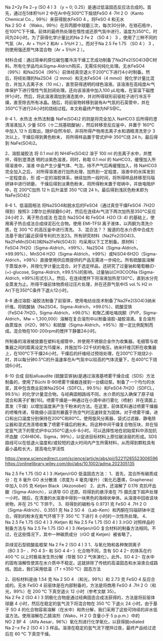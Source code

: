 Na 2+2y Fe 2−y (SO 4 ) 3 （y = 0; 0.25）是通过低温固态反应法合成的。首先，通过在5体积％H 2 中在Ar中在300℃下煅烧FeSO 4 ·7H 2 O（Kanto Chemical Co.，99％）来获得脱水FeSO 4 。将FeSO 4 和无水Na 2 SO 4 （Wako，99％）在异丙醇中球磨三次，每次30分钟，在锆石瓶中，在100℃下干燥。前体的最终热处理在惰性或还原气氛中进行，温度为350℃，时间为24小时。为了获得化学计量比的Na 2 Fe 2 （SO 4 ） 3 ，使用了三种不同的气氛（Ar，Ar + 1％H 2 和Ar + 5％H 2 ）。而对于Na 2.5 Fe 1.75 （SO 4 ） 3 ，则使用强还原气体混合物（Ar + 5％H 2 ）。

材料合成：通过简单的原位碳包覆冷冻干燥工艺成功制备了Na2Fe2(SO4)3@C材料。所有化学品均从Sigma-Aldrich购买，无需任何纯化处理。无水FeSO4（99%）和Na2SO4（99%）前体经真空退火于200°C下进行4小时制备。然后，将经处理的Na2SO4（2 mmol）和无水FeSO4（4 mmol）按化学计量比混合，并加入去离子水（10 mL），直至获得透明的绿色溶液。该溶液在高纯度Ar气体保护下进行惰性气氛封闭处理。还向该溶液中加入100 μL吡咯，在室温下磁搅拌1小时。然后，将此溶液滴加到液态氮中，并对所得球形前驱粒子进行冷冻干燥，直至除去所有冰晶。随后，将前驱物转移到装有Ar气氛的石英管中，并在350°C下进行24小时的烧结过程。本文称最终产物为NFS@C。

8-4
1、水热法
水热法制备 NaFe(SO4)2 的则是将完全加入 NaHCO3 后所得的澄清溶液加入
少量 SDS（十二烷基硫酸钠），然后转移至反应釜中，并置于 160℃中加入 12 h 后取出，随炉自然冷却，并将所得产物用去离子水和酒精清洗至少 3 次以上，干燥后得到黄色粉末，
将所得样品置于管式炉中 350℃烧 24 h，最后得到 NaFe(SO4)2。

2、溶胶凝胶法
将 0.1 mol 的 NH4Fe(SO4)2 溶于 100 ml 的去离子水中，并搅拌，得到澄清透
明的淡紫色溶液，同时，称取 0.1 mol 的 NaHCO3，缓慢加入所得溶液中，溶液
中会产生少量气体、气泡，待不产气后再缓慢加入，待 NaHCO3 完全加入之后，
对所得溶液进行加热处理，加热到一定程度，溶液中的水挥发到一定程度会，形
成一定的溶胶体系，继续加热一段时间，将所得样品转移至玛瑙研钵中进行研磨，
干燥后得到淡黄色粉末，将所得粉末置于坩埚中，并放电阻炉中，在 200℃加热
12 h 后升温至 350 ℃烧 24 h，最后得到浅灰色粉末即为 NaFe(SO4)2

8-6
1、低温固相法
将Na2SO4和脱水后的FeSO4（通过真空干燥FeSO4 ∙7H2O得到）按照3: 2摩尔比例球磨6小时，然后在连续Ar气流下两次加热至350°C反应24小时
2、离子热合成法
在混合 Na2SO4 和 FeSO4 ∙H2O (3: 4) 的基础上，使用离子热合成法合成绿泥石化合物。使用 EMI-TFSI 离子液体，以丙酮为清洗介质，在 300 °C 的高压釜中进行清洗。
3、混合法？？
报道的在水介质中合成方法基于我们最近获得专利的方法23。所有研究材料（Na2Fe2(SO4)3、Na2FeMn(SO4)3和Na2FeNi(SO4)3）均采用以下工艺制备。原材料：FeSO4·7H2O（Sigma-Aldrich，≥99%）、Na2SO4（Sigma-Aldrich，≥99.99%）、MnSO4·H2O（Sigma-Aldrich，≥99%）或NiSO4·6H2O（Sigma-Aldrich，≥98%）直接使用供应商提供的产品无需进一步纯化。所有硫酸盐溶解于蒸馏水中，并按化学计量比混合。对于选定样品，还研究了过量钠和葡萄糖(D-(+)-glucose, Sigma-Aldrich, ≥99.5%)的影响。过量钠以CH3COONa (Sigma-Aldrich, ≥99%)形式引入。然后，在连续搅拌下将溶液加热至130°C，直到水分完全蒸发为止。所得干燥前体物质经过压片处理，并在还原气氛中(5 vol.% H2 in Ar)下在350°C条件下退火12小时。

8-8
通过溶胶-凝胶法制备了前驱体，使用电纺丝技术制备了Na2Fe2(SO4)3纳米纤维。将硫酸钠（Na2SO4，Sigma-Aldrich，≥99.0%）、硫酸亚铁（FeSO4·7H2O，Sigma-Aldrich，≥99.0%）和聚乙烯吡咯烷酮（PVP，Sigma-Aldrich，Mw = 1,300,000）溶解在复合溶剂中以制备溶胶-凝胶溶液。复合溶剂由蒸馏水（H2O，98%）和硫酸（Sigma-Aldrich，≥95%）按一定比例配制而成。混合物在100-200rpm的搅拌下静置24小时。

所制备的溶液被放置在塑料毛细管中，并使用不锈钢合金作为收集器。毛细管与收集器之间的距离设定为15厘米，并施加15-22千伏的电压。纳米纤维沉积在收集器上，在100℃下干燥24小时。干燥后的纤维经过预焙处理，在200℃下焙烧2小时，并以每分钟0.5℃的升温速率在Ar气氛中以较高的气体流量下，在400℃下焙烧6小时。

8-10
合成 目标alluaudite (硫酸亚铁钠)是通过溶液基喷雾干燥合成（SDS）方法制备的，使用了Büchi B-90喷雾干燥器连接到一台蠕动泵。制备了一个均匀的水浆，其中包含商业前体Na2SO4（SDFCL，99.5％）和FeSO4·7H2O（SDFCL，99.5％）的化学计量混合物。与经典固相路线不同，水介质的加入确保了原子级混合和离子扩散[16]。喷雾干燥是一种通过在小滴中进行雾化（喷射）并在滴面上蒸发（干燥）以增加温度来产生干粉末的方法。在这里，前体浆料通过喷雾干燥器的喷嘴传递，导致细小润湿剂暴露于热空气时迅速转变为固体。对于喷雾干燥，进口和出口温度分别保持在200°C和80°C。使用旋风分离器、袋式过滤器、静电除尘器和湿式洗涤塔收集了喷雾干燥后的粉末。将这种中间干燥复合物压块，并在恒定氩气流下的管式炉中以350°C退火6-8小时。可以选择性地在初始浆料中添加抗坏血酸（C6H8O6，Sigma，99％），以促进目标材料上原位碳涂层的形成。SDS路线可以在低退火温度和/或较短的退火时间内产生所需材料，从而得到颗粒具有最小晶粒长大，提高电化学活性

https://www.sciencedirect.com/science/article/abs/pii/S2211285523006596
https://onlinelibrary.wiley.com/doi/abs/10.1002/adma.202305135


Na 2.5 Fe 1.75 (SO 4 ) 3 /Ketjen/rGO
低温固态方法：
1、首先，混合所有碳质成分：在 8 毫升 GO 水分散液（浓度为 4 毫克/毫升）（氧化石墨烯，Graphenea）中加入 0.05 克 Ketjen Black（Akzonobel）
2、此外，还溶解了 0.176 克抗坏血酸（Sigma-Aldrich），以诱导 GO 还原。将得到的悬浮液在 75 摄氏度下超声处理一小时。随后，在清澈的水溶液中得到一块黑色的海绵状单体。从溶液中回收该块状物，并在 25 °C 下烘干。
3、将得到的碳粉与 0.9731 克 FeSO 4 .7H 2 O（Sigma-Aldrich）、0.3551 克 Na 2 SO 4 （Lab-Kem）和丙酮在玛瑙研钵中混合。得到的粉末在氮气环境下于 350 °C 下进行 8 小时的一次性热处理。
4、Na 2.5 Fe 1.75 (SO 4 ) 3 /Ketjen 和 Na 2.5 Fe 1.75 (SO 4 ) 3 /rGO 对照样品的制备方法与 Na 2.5 Fe 1.75 (SO 4 ) 3 /Ketjen/rGO 复合材料的制备方法相同。不过，在这些情况下，其中一种碳质成分（rGO 或 Ketjen）被省略了。

异绿泥石型硫酸盐框架 Na 2 Fe 2 (SO 4 ) 3
1、与氧化物和各种聚阴离子（BO 3 3− 、PO 4 3− 和 SiO 4 4− ）化合物不同，含有 SO 4 2− 的体系在约 400 °C 以上时极易发生热分解（导致 SO 2 气体演化）。此外，SO 4 2− 在水中的固有溶解性使其在水介质中不稳定。这就排除了传统的高温固态和水溶液合成路线。因此，我们采用低温（T r ≤350 °C）固态方法

2、目标材料是由 1.54 克 Na 2 SO 4 （和光，99%）和 2.73 克 FeSO 4 反应合成的。无水 FeSO 4 前驱体是在内部制备的，方法是将商用 FeSO 4 .7H 2 O（和光，99%）在 200 °C 下真空退火 12 小时（参考文献 35）。Na 2 Fe 2 (SO 4 ) 3 阴极化合物是通过经典固态合成法获得的，方法是将前驱体球磨 4 小时，然后在稳定的氩气流下将混合物在 350 °C 下退火 24 小时。由于基于 SO 4 的化合物容易溶解（在水中）和热分解，我们采用了这些可持续的非水低温方法。使用溶解在乙腈溶剂（Wako，H 2 O 含量小于 5 p.p.m.）中的 NO 2 BF 4 （Alfa Aesar，96%）氧化剂进行化学氧化，以获得脱odiated Na 2−_x_ Fe 2 (SO 4 ) 3 样品。溶液在稳定的氩气流下搅拌过夜，最终产品经过滤后在 60 °C 下真空干燥。